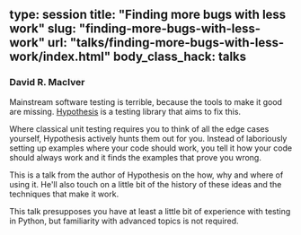 type: session
title: "Finding more bugs with less work"
slug: "finding-more-bugs-with-less-work"
url: "talks/finding-more-bugs-with-less-work/index.html"
body_class_hack: talks
---

### David R. MacIver

Mainstream software testing is terrible, because the tools to make it good are missing. [Hypothesis](http://hypothesis.readthedocs.org/en/latest/) is a testing library that aims to fix this.

Where classical unit testing requires you to think of all the edge cases yourself, Hypothesis actively hunts them out for you. Instead of laboriously setting up examples where your code should work, you tell it how your code should always work and it finds the examples that prove you wrong.

This is a talk from the author of Hypothesis on the how, why and where of using it. He'll also touch on a little bit of the history of these ideas and the techniques that make it work.

This talk presupposes you have at least a little bit of experience with testing in Python, but familiarity with advanced topics is not required.